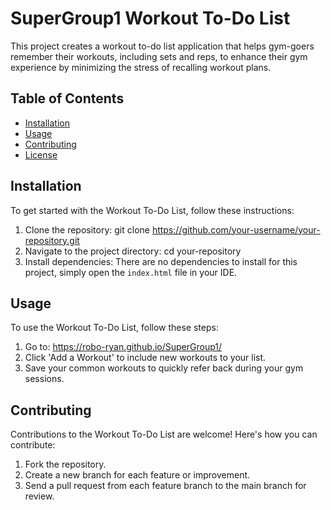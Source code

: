 # SuperGroup1 Workout To-Do List

This project creates a workout to-do list application that helps gym-goers remember their workouts, including sets and reps, to enhance their gym experience by minimizing the stress of recalling workout plans.

## Table of Contents

- [Installation](#installation)
- [Usage](#usage)
- [Contributing](#contributing)
- [License](#license)

## Installation

To get started with the Workout To-Do List, follow these instructions:

1. Clone the repository:
   git clone https://github.com/your-username/your-repository.git
2. Navigate to the project directory:
   cd your-repository
3. Install dependencies:
   There are no dependencies to install for this project, simply open the `index.html` file in your IDE.


## Usage

To use the Workout To-Do List, follow these steps:

1. Go to: https://robo-ryan.github.io/SuperGroup1/
2. Click 'Add a Workout' to include new workouts to your list.
3. Save your common workouts to quickly refer back during your gym sessions.


## Contributing

Contributions to the Workout To-Do List are welcome! Here's how you can contribute:

1. Fork the repository.
2. Create a new branch for each feature or improvement.
3. Send a pull request from each feature branch to the main branch for review.
 
